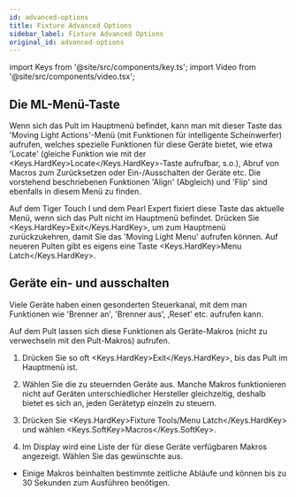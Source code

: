 ```yaml
---
id: advanced-options
title: Fixture Advanced Options
sidebar_label: Fixture Advanced Options
original_id: advanced-options
---
```


import Keys from '@site/src/components/key.ts';
import Video from '@site/src/components/video.tsx';

## Die ML-Menü-Taste

Wenn sich das Pult im Hauptmenü befindet, kann man mit dieser Taste das
'Moving Light Actions'-Menü (mit Funktionen für intelligente
Scheinwerfer) aufrufen, welches spezielle Funktionen für diese Geräte
bietet, wie etwa 'Locate' (gleiche Funktion wie mit der <Keys.HardKey>Locate</Keys.HardKey>-Taste
aufrufbar, s.o.), Abruf von Macros zum Zurücksetzen oder
Ein-/Ausschalten der Geräte etc. Die vorstehend beschriebenen Funktionen
'Align' (Abgleich) und 'Flip' sind ebenfalls in diesem Menü zu finden.

Auf dem Tiger Touch I und dem Pearl Expert fixiert diese Taste das
aktuelle Menü, wenn sich das Pult nicht im Hauptmenü befindet. Drücken
Sie <Keys.HardKey>Exit</Keys.HardKey>, um zum Hauptmenü zurückzukehren, damit Sie das 'Moving
Light Menu' aufrufen können. Auf neueren Pulten gibt es eigens eine
Taste <Keys.HardKey>Menu Latch</Keys.HardKey>.

## Geräte ein- und ausschalten

Viele Geräte haben einen gesonderten Steuerkanal, mit dem man Funktionen
wie 'Brenner an', 'Brenner aus', ‚Reset' etc. aufrufen kann.

Auf dem Pult lassen sich diese Funktionen als Geräte-Makros (nicht zu
verwechseln mit den Pult-Makros) aufrufen.

1.  Drücken Sie so oft <Keys.HardKey>Exit</Keys.HardKey>, bis das Pult im Hauptmenü ist.

2.  Wählen Sie die zu steuernden Geräte aus. Manche Makros funktionieren
    nicht auf Geräten unterschiedlicher Hersteller gleichzeitig, deshalb
    bietet es sich an, jeden Gerätetyp einzeln zu steuern.

3.  Drücken Sie <Keys.HardKey>Fixture Tools/Menu Latch</Keys.HardKey> und wählen <Keys.SoftKey>Macros</Keys.SoftKey>.

4.  Im Display wird eine Liste der für diese Geräte verfügbaren Makros
    angezeigt. Wählen Sie das gewünschte aus.

-   Einige Makros beinhalten bestimmte zeitliche Abläufe und können bis zu
    30 Sekunden zum Ausführen benötigen.
